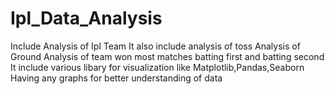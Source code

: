 # Ipl_Data_Analysis
Include Analysis of Ipl Team
It also include analysis of toss
Analysis of Ground
Analysis of team won most matches batting first and batting second
It include various libary for visualization like Matplotlib,Pandas,Seaborn
Having any graphs for better understanding of data
